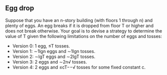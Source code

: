 ## Egg drop

Suppose that you have an n-story building (with floors 1 through n) and plenty of eggs. An egg breaks if it is dropped from floor T or higher and does not break otherwise. Your goal is to devise a strategy to determine the value of T given the following limitations on the number of eggs and tosses:

* Version 0: 1 egg, ≤T tosses.
* Version 1: ∼1lgn eggs and ∼1lgn tosses.
* Version 2: ∼lgT eggs and ∼2lgT tosses.
* Version 3: 2 eggs and ∼2n√ tosses.
* Version 4: 2 eggs and ≤cT−−√ tosses for some fixed constant c.